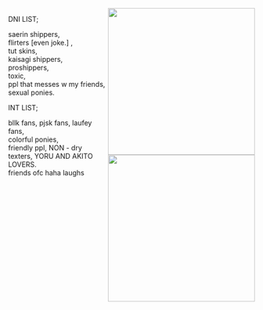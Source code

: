 <img align="right" width="300" height="auto" src="https://files.catbox.moe/igo9k3.jpg">
<img align="right" width="300" height="auto" src="https://files.catbox.moe/u99xtr.jpeg">

DNI LIST;
   
   saerin shippers,   
   flirters [even joke.] ,   
   tut skins,   
   kaisagi shippers,   
   proshippers,   
   toxic,    
   ppl that messes w my friends, 
   sexual ponies. 

INT LIST;
   
   bllk fans,
   pjsk fans,
   laufey fans,  
   colorful ponies,    
   friendly ppl, 
   NON - dry texters, 
   YORU AND AKITO LOVERS.  
   friends ofc haha laughs

